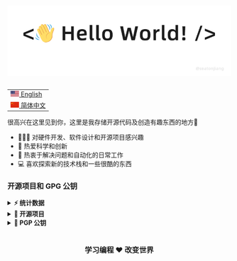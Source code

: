 <p align="center">
  <img src=".github/hello-world.gif" />
</p>

<table align="right">
 <tr><td><a href="README.md"><img src=".github/us-flag.png" height="13"> English</a></td></tr>
 <tr><td><a href="README.zh-CN.md"><img src=".github/cn-flag.png" height="13"> 简体中文</a></td></tr>
</table>

很高兴在这里见到你，这里是我存储开源代码及创造有趣东西的地方🤣

- 👨🏻‍💻 对硬件开发、软件设计和开源项目感兴趣
- 🌱 热爱科学和创新
- 💓 热衷于解决问题和自动化的日常工作
- 💻 喜欢探索新的技术栈和一些很酷的东西

### 开源项目和 GPG 公钥

<details>
  <summary><b>⚡ 统计数据</b></summary>
  <p align="center">
    <img height="150px" src="https://github-readme-stats.vercel.app/api?username=seatonjiang&show_icons=true&hide_border=true&&count_private=true&include_all_commits=true&hide_title=true" />
    <img height="150px" src="https://github-readme-stats.vercel.app/api/top-langs/?username=seatonjiang&hide_title=true&show_icons=true&hide_border=true&layout=compact&langs_count=8"/>
  </p>
</details>

<details>
  <summary><b>🚀 开源项目</b></summary>
  <br/>
  <table align="center">
    <thead align="center">
      <tr>
        <td><b>💻 Projects</b></td>
        <td><b>🌟 Stars</b></td>
        <td><b>🍴 Forks</b></td>
        <td><b>🐛 Issues</b></td>
        <td><b>🔔 Pull Requests</b></td>
        <td><b>👨‍💻 Language</b></td>
      </tr>
    </thead>
    <tbody>
      <tr>
        <td><a href="https://github.com/seatonjiang/kratos"><b>📖 kratos</b></a></td>
        <td><img alt="Stars" src="https://img.shields.io/github/stars/seatonjiang/kratos?style=flat-square&labelColor=343b41"/></td>
        <td><img alt="Forks" src="https://img.shields.io/github/forks/seatonjiang/kratos?style=flat-square&labelColor=343b41"/></td>
        <td><img alt="Issues" src="https://img.shields.io/github/issues/seatonjiang/kratos?style=flat-square"/></td>
        <td><img alt="Pull Requests" src="https://img.shields.io/github/issues-pr/seatonjiang/kratos?style=flat-square"/></td>
        <td><img alt="Language" src="https://img.shields.io/github/languages/top/seatonjiang/kratos?style=flat-square"/></td>
      </tr>
      <tr>
        <td><a href="https://github.com/seatonjiang/aegis"><b>🛠️ aegis</b></a></td>
        <td><img alt="Stars" src="https://img.shields.io/github/stars/seatonjiang/aegis?style=flat-square&labelColor=343b41"/></td>
        <td><img alt="Forks" src="https://img.shields.io/github/forks/seatonjiang/aegis?style=flat-square&labelColor=343b41"/></td>
        <td><img alt="Issues" src="https://img.shields.io/github/issues/seatonjiang/aegis?style=flat-square"/></td>
        <td><img alt="Pull Requests" src="https://img.shields.io/github/issues-pr/seatonjiang/aegis?style=flat-square"/></td>
        <td><img alt="Language" src="https://img.shields.io/github/languages/top/seatonjiang/aegis?style=flat-square"/></td>
      </tr>
      <tr>
        <td><a href="https://github.com/seatonjiang/nebula"><b>⛴ nebula</b></a></td>
        <td><img alt="Stars" src="https://img.shields.io/github/stars/seatonjiang/nebula?style=flat-square&labelColor=343b41"/></td>
        <td><img alt="Forks" src="https://img.shields.io/github/forks/seatonjiang/nebula?style=flat-square&labelColor=343b41"/></td>
        <td><img alt="Issues" src="https://img.shields.io/github/issues/seatonjiang/nebula?style=flat-square"/></td>
        <td><img alt="Pull Requests" src="https://img.shields.io/github/issues-pr/seatonjiang/nebula?style=flat-square"/></td>
        <td><img alt="Language" src="https://img.shields.io/github/languages/top/seatonjiang/nebula?style=flat-square"/></td> 
      </tr>
      <tr>
        <td><a href="https://github.com/seatonjiang/gazlowe"><b>⌨️ gazlowe</b></a></td>
        <td><img alt="Stars" src="https://img.shields.io/github/stars/seatonjiang/gazlowe?style=flat-square&labelColor=343b41"/></td>
        <td><img alt="Forks" src="https://img.shields.io/github/forks/seatonjiang/gazlowe?style=flat-square&labelColor=343b41"/></td>
        <td><img alt="Issues" src="https://img.shields.io/github/issues/seatonjiang/gazlowe?style=flat-square"/></td>
        <td><img alt="Pull Requests" src="https://img.shields.io/github/issues-pr/seatonjiang/gazlowe?style=flat-square"/></td>
        <td><img alt="Language" src="https://img.shields.io/github/languages/top/seatonjiang/gazlowe?style=flat-square"/></td> 
      </tr>
      <tr>
        <td><a href="https://github.com/seatonjiang/gitmoji-vscode"><b>😜 gitmoji-vscode</b></a></td>
        <td><img alt="Stars" src="https://img.shields.io/github/stars/seatonjiang/gitmoji-vscode?style=flat-square&labelColor=343b41"/></td>
        <td><img alt="Forks" src="https://img.shields.io/github/forks/seatonjiang/gitmoji-vscode?style=flat-square&labelColor=343b41"/></td>
        <td><img alt="Issues" src="https://img.shields.io/github/issues/seatonjiang/gitmoji-vscode?style=flat-square"/></td>
        <td><img alt="Pull Requests" src="https://img.shields.io/github/issues-pr/seatonjiang/gitmoji-vscode?style=flat-square"/></td>
        <td><img alt="Language" src="https://img.shields.io/github/languages/top/seatonjiang/gitmoji-vscode?style=flat-square"/></td> 
      </tr>
      <tr>
        <td><a href="https://github.com/seatonjiang/openwrt-ubnt"><b>📡 openwrt-ubnt</b></a></td>
        <td><img alt="Stars" src="https://img.shields.io/github/stars/seatonjiang/openwrt-ubnt?style=flat-square&labelColor=343b41"/></td>
        <td><img alt="Forks" src="https://img.shields.io/github/forks/seatonjiang/openwrt-ubnt?style=flat-square&labelColor=343b41"/></td>
        <td><img alt="Issues" src="https://img.shields.io/github/issues/seatonjiang/openwrt-ubnt?style=flat-square"/></td>
        <td><img alt="Pull Requests" src="https://img.shields.io/github/issues-pr/seatonjiang/openwrt-ubnt?style=flat-square"/></td>
        <td><img alt="Language" src="https://img.shields.io/github/languages/top/seatonjiang/openwrt-ubnt?style=flat-square"/></td> 
      </tr>
    </tbody>
  </table>
</details>
  
<details>
  <summary><b>🔑 PGP 公钥</b></summary>
  <br/>

```
-----BEGIN PGP PUBLIC KEY BLOCK-----

mQINBGGm2fMBEACcSWQPY1eMH1Ihbk5QlpdDB37Ij0U4bRVgqUoh1kzcx0fM2y3B
jjB6Pie7DTn3xeMV8u8+8wuEmWHEeMeVsVQ+ZETEMuL0F2afIYfStn5/S7cwXFp/
YjcZ5HNG5Q/4wUg4epNsS/8o/6oH5+UKsasRi0+NTWHvK3fubgUyJ3xqjLy5/vUu
9SPbXncPOMeCGpSUrEPfVFBSEek0E5Sl8Ke2p3KNH8hOUdNIx8wmFceCzIG22J8t
CZDV97dwpHa3fn6pCyroicXCktKOpH3IOeFgLXhnd9ncPC8McQVnJlVgMUWSw1HR
bM1dVCmzJpST4liTpkuFMP7Zr12T3cXzwDEdsoSxJpg61h23kAb2BnTZR2entHj7
LiTWTT9lYgfT1wjCNHhYh77Vr6yZunexQnCW0XeYruFbc8zXGBgaCjC0YEVm3L66
VVqjGyEGuVZDqxB6EVfyACPHgN8WJNS2VEeyLDPlzSV+F34wwklEaemeMkBxFORr
ehlUYQYeXx57uxN1eGN0C36c6vlpcOvCohRv+0JDVO/40/Rk1vgfM+yj61QLPUor
XKY5DGh2zNUPo3Qh8/6zNZv/Q30AwmWAVyeZrGV90a1G8I1oR1SLKxNBJz7ZbZ6A
rCs8YbA2uyxR3ANGRDCo0DZ0haGOAJR+oqTbmFbt3CebtB0jBIjnrNr+xwARAQAB
tCFTZWF0b24gSmlhbmcgPGhpQHNlYXRvbmppYW5nLmNvbT6JAlQEEwEIAD4WIQS+
4rNGlVaWFAo50QW3loL2/o0w4wUCYabZ8wIbAwUJAgi/hgULCQgHAgYVCgkICwIE
FgIDAQIeAQIXgAAKCRC3loL2/o0w4+rHD/9zmL4/mrUxtqiv2cHSIXBsVEcIxUOG
YJ+HR00cy0LGyeZBrshYa6V0mgWHldDOyIirtqPDU2EjgHYol4xlHs3Z6u2YEpMq
xUnGCpMO0ZIswZk6FpGBXyOWrpiSnBBgW4EKXjo/SaKyMX75jRKEOsXR2N2O/NUk
Eu8WVtfqvppAx5ExhGTjKax9kosRYXH+jN6Eb8Vr7ArZKKkQuTgrY13aS51WRgIN
/T/QF1P1/Wh2IakC50ptduZr42T3mh+zjx4TlJ1q4l4Qj4IqyImIVmEg0ZcOFoGm
x3aVqzeCQdv4SFK35Zowky/1PfKTsz4XZf8WxIlzXju4WkVfF0VuFfPyBwmm3x5S
yTa5ZZAYm/2+jBP15zqfApVMuYYCV9YROQFq53QqHa8a6FfXTSHww9Wx1JheAKhs
gCAbrJFctTNSmCqTKhcFZfce+H7r0wOfUrskZ7uddCQyTCKUuzUwbyropC/yYjAl
8BanAiUjqfS9nbcZOPrHme7vltm42GESo0I4nNfuzhHA7m06Z1xYTFx/8ylATSJP
cB7x7BDm0RyvoOevwjrUY8X4y4SozSNKOWJUqhb9IZPZDCYxFMHhM3V9a2eYw1o4
4Lty4IqXXUm+iuAZQ0H79P+2bZM1aUrt8dJvocmgF+EoJm5AMNKnllrOGjb4Na5Y
MtAwLSY91OtQpbkCDQRhptnzARAA78RKw2rloNYIAmCCV/vpOp2KuzB4uYB0I1pG
FN4msjAfz5BQERqQSbSnpKfiFT/k+SMst6eFkX9ENgk8AbnaVIYtg9xk7t+8Bsuz
7LIARSoyeQ4IW+5gSbvuDaMk8eArXXsN5NSY5DvvKkze8v6mBLxpVfH7267Z2nNG
NufQWtDe4HkIHRmDPs+LRK8wuJMjqRWY+VGgD9/A6a6tkAF6dZZMJzv7oTyLnrZd
xde1t4tx2y3GpedhPW0qDiSnQuSXudFmCRazjdeePLUdW8pBaqx/V5KOJ88FafUv
6EJnuWoSQY806dT25bQ3bNPYkn+Wj9kSSgHZUeuwb3uEXQFyZ3pXvwDX5QCjgQGX
E2quFcfYKRYSU7HjAI5nmN/5JgDI57JmyHaiZKs49FwVtiIs4pRLqJWXs6hk90+7
NmO9cscfJCul8ykQuaN7NIVoVogoWgynLk7QCDmsdhy2sdqwUYoa8GcGk55uyWef
DePn1JY+WZsPCqkvtVR4t9MxtiV4QVcFoAJ59sEO8iWwom7R/WApkS6JJGpkhqPv
z/yrNH55FJMxvr6W6E4f6lxsBbSnLtTvCBK5PbNZjdI4RdokV1/EJuXAsxUGfRUN
UlofOyDh0H1eLUeMb54cDMw9qVgthUNHTPQSXqBCGNmDXbgE0FOMfn/O+QxFC6Nq
nrwNdacAEQEAAYkCPAQYAQgAJhYhBL7is0aVVpYUCjnRBbeWgvb+jTDjBQJhptnz
AhsMBQkCCL+GAAoJELeWgvb+jTDj+KkQAJQNCY7tfL4I+E6fUa9M++oaT4xWO+n7
q10MQSUDba/hVx46wZ0/E6LUPMBgITVgASkAd43U8x2Ztb+4/hMTkauEwSi222G+
21JtZXgOZYyeMzBy5Eq5LoRiwEuzEPnsPR6jMASRbS3Y1Br4VGAfgMWtCbdGyDku
UtvylQYt5kswl/d1SVHI2YxOivykNENd53JSInd15O+M9fhmbvSQkVbknjqtW9Ma
YyojEa4vPgSrR/4SQR3UlpCqP7xPosLcLKRlhDKLmsRPmVoT/5CF8EfSuOLqcRaO
ROyi8w33D4VGzVBAbfg2jHyL8sEzrloPzDoIL3MXs3IRIySpWfV/bvHAvVUJoMGb
ScoZNxgNVYIYUF0vY5ZC3SrjX/3sj1CTbIJkogNUjK48CvW042NfdcUHLeMcffP0
pdE8YyhdsYK2GD6eOWwSVCatAHqqsfVTlbQR7Q3LFbugFd0kMbpQXPN5z7mej7vR
Rd2u/8Dsh31NSisKNlVvkgL/TEtTaFvztNWeOhNszktRPfrUO6baygDHQ1/+kRRB
qbE9qoyzp8zu+FalCQN8AgVB3Q3toUj3MOU/YrICjhDbZs04e1IhWTZLgmy3gRXR
HSswvjD/UPoC4wt2YkdNS4mQnfqsySaypWjf+6nQbd+q0u0RbKojpLHO1ALvTF9p
ZKbRBMX11zXq
=463o
-----END PGP PUBLIC KEY BLOCK-----
```
</details>

#

<div align="center">

###  学习编程 ❤️ 改变世界

</div>
